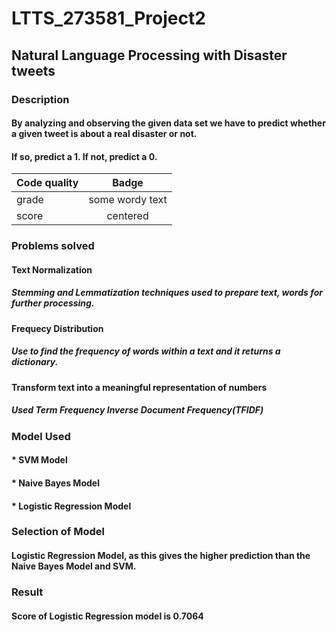 # LTTS_273581_Project2

 ## Natural Language Processing with Disaster tweets
 
 ### Description
 #### By analyzing and observing the given data set we have to predict whether a given tweet is about a real disaster or not.
 #### If so, predict a 1. If not, predict a 0.
 
| Code quality | Badge  |
| :------------ |:---------------:| 
| grade     | some wordy text |
| score      | centered        |  

### Problems solved
#### Text Normalization 
##### Stemming and Lemmatization techniques used to prepare text, words for further processing.
#### Frequecy Distribution
##### Use to find the frequency of words within a text and it returns a dictionary.
#### Transform text into a meaningful representation of numbers
##### Used Term Frequency Inverse Document Frequency(TFIDF)

### Model Used
#### * SVM Model
#### * Naive Bayes Model
#### * Logistic Regression Model

### Selection of Model
#### Logistic Regression Model, as this gives the higher prediction than the Naive Bayes Model and SVM.

### Result
####  Score of Logistic Regression model is 0.7064 
